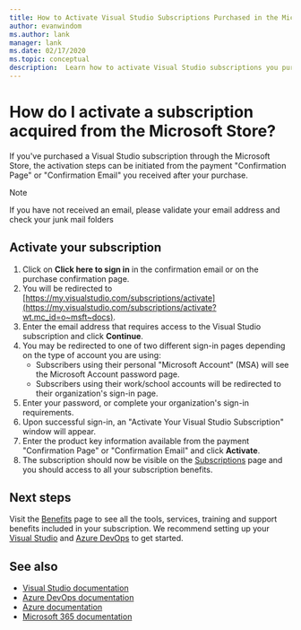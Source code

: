 ```yaml
---
title: How to Activate Visual Studio Subscriptions Purchased in the Microsoft Store | Microsoft Docs
author: evanwindom
ms.author: lank
manager: lank
ms.date: 02/17/2020
ms.topic: conceptual
description:  Learn how to activate Visual Studio subscriptions you purchased in the Microsoft Store.
---
```


# How do I activate a subscription acquired from the Microsoft Store?
If you've purchased a Visual Studio subscription through the Microsoft Store, the activation steps can be initiated from the payment "Confirmation Page" or "Confirmation Email" you received after your purchase.

> [!NOTE]
> If you have not received an email, please validate your email address and check your junk mail folders

## Activate your subscription
1. Click on **Click here to sign in** in the confirmation email or on the purchase confirmation page.
2. You will be redirected to [https://my.visualstudio.com/subscriptions/activate](https://my.visualstudio.com/subscriptions/activate?wt.mc_id=o~msft~docs).
3. Enter the email address that requires access to the Visual Studio subscription and click **Continue**.
4. You may be redirected to one of two different sign-in pages depending on the type of account you are using:
    - Subscribers using their personal "Microsoft Account" (MSA) will see the Microsoft Account password page.
    - Subscribers using their work/school accounts will be redirected to their organization's sign-in page.
5. Enter your password, or complete your organization's sign-in requirements.
6. Upon successful sign-in, an "Activate Your Visual Studio Subscription" window will appear.
7. Enter the product key information available from the payment "Confirmation Page" or "Confirmation Email" and click **Activate**.
8. The subscription should now be visible on the [Subscriptions](https://my.visualstudio.com/subscriptions?wt.mc_id=o~msft~docs) page and you should access to all your subscription benefits.

## Next steps
Visit the [Benefits](https://my.visualstudio.com/benefits?wt.mc_id=o~msft~docs) page to see all the tools, services, training and support benefits included in your subscription.  We recommend setting up your [Visual Studio](vs-ide-benefit.md) and [Azure DevOps](vs-azure-devops.md) to get started. 

## See also
- [Visual Studio documentation](https://docs.microsoft.com/visualstudio/)
- [Azure DevOps documentation](https://docs.microsoft.com/azure/devops/)
- [Azure documentation](https://docs.microsoft.com/azure/)
- [Microsoft 365 documentation](https://docs.microsoft.com/microsoft-365/)


